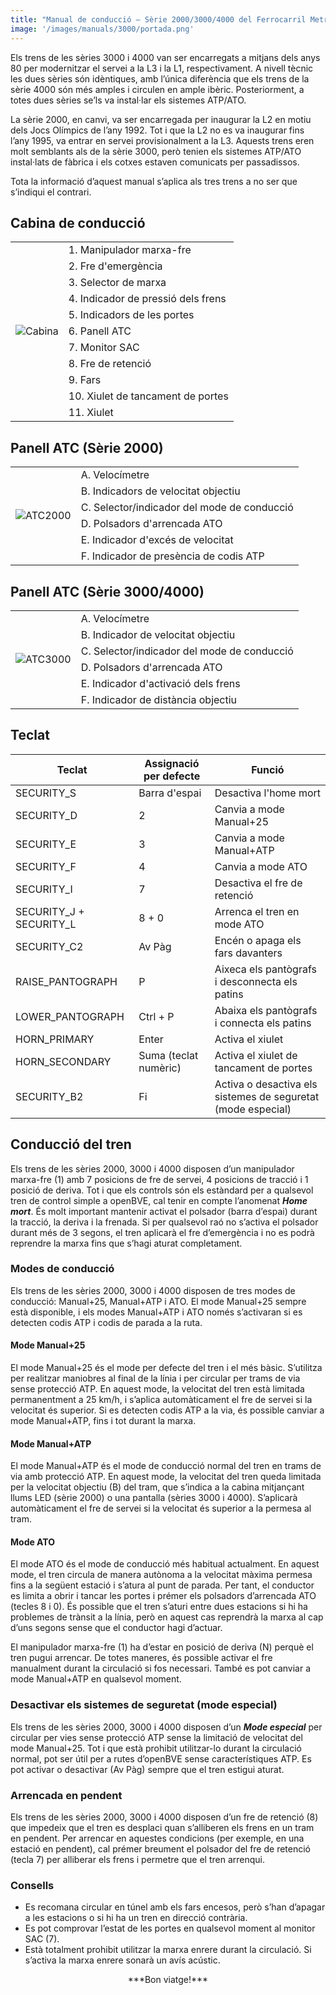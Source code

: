 ```yaml
---
title: "Manual de conducció – Sèrie 2000/3000/4000 del Ferrocarril Metropolità de Barcelona"
image: '/images/manuals/3000/portada.png'
---
```

Els trens de les sèries 3000 i 4000 van ser encarregats a mitjans dels anys 80 per modernitzar el servei a la L3 i la L1, respectivament. A nivell tècnic les dues sèries són idèntiques, amb l’única diferència que els trens de la sèrie 4000 són més amples i circulen en ample ibèric. Posteriorment, a totes dues sèries se’ls va instal·lar els sistemes ATP/ATO.

La sèrie 2000, en canvi, va ser encarregada per inaugurar la L2 en motiu dels Jocs Olímpics de l’any 1992. Tot i que la L2 no es va inaugurar fins l’any 1995, va entrar en servei provisionalment a la L3. Aquests trens eren molt semblants als de la sèrie 3000, però tenien els sistemes ATP/ATO instal·lats de fàbrica i els cotxes estaven comunicats per passadissos.

Tota la informació d’aquest manual s’aplica als tres trens a no ser que s’indiqui el contrari.

## Cabina de conducció

<table>
<tr><td rowspan=11><img src="/images/manuals/3000/Cabina.png" alt="Cabina"></td><td>1. Manipulador marxa-fre</td></tr>
<tr><td>2. Fre d'emergència</td></tr>
<tr><td>3. Selector de marxa</td></tr>
<tr><td>4. Indicador de pressió dels frens</td></tr>
<tr><td>5. Indicadors de les portes</td></tr>
<tr><td>6. Panell ATC</td></tr>
<tr><td>7. Monitor SAC</td></tr>
<tr><td>8. Fre de retenció</td></tr>
<tr><td>9. Fars</td></tr>
<tr><td>10. Xiulet de tancament de portes</td></tr>
<tr><td>11. Xiulet</td></tr>
</table>

## Panell ATC (Sèrie 2000)

<table>
<tr><td rowspan=6><img src="/images/manuals/3000/ATC2000.png" alt="ATC2000"></td><td>A. Velocímetre</td></tr>
<tr><td>B. Indicadors de velocitat objectiu</td></tr>
<tr><td>C. Selector/indicador del mode de conducció</td></tr>
<tr><td>D. Polsadors d'arrencada ATO</td></tr>
<tr><td>E. Indicador d'excés de velocitat</td></tr>
<tr><td>F. Indicador de presència de codis ATP</td></tr>
</table>

## Panell ATC (Sèrie 3000/4000)

<table>
<tr><td rowspan=6><img src="/images/manuals/3000/ATC3000.png" alt="ATC3000"></td><td>A. Velocímetre</td></tr>
<tr><td>B. Indicador de velocitat objectiu</td></tr>
<tr><td>C. Selector/indicador del mode de conducció</td></tr>
<tr><td>D. Polsadors d'arrencada ATO</td></tr>
<tr><td>E. Indicador d'activació dels frens</td></tr>
<tr><td>F. Indicador de distància objectiu</td></tr>
</table>

## Teclat

| Teclat | Assignació per defecte | Funció |
| ------------ | ------------- | ------------- |
| SECURITY_S | Barra d'espai | Desactiva l'home mort |
| SECURITY_D | 2 | Canvia a mode Manual+25 |
| SECURITY_E | 3 | Canvia a mode Manual+ATP |
| SECURITY_F | 4 | Canvia a mode ATO |
| SECURITY_I | 7 | Desactiva el fre de retenció |
| SECURITY_J + SECURITY_L | 8 + 0 | Arrenca el tren en mode ATO |
| SECURITY_C2 | Av Pàg | Encén o apaga els fars davanters |
| RAISE_PANTOGRAPH | P | Aixeca els pantògrafs i desconnecta els patins |
| LOWER_PANTOGRAPH | Ctrl + P | Abaixa els pantògrafs i connecta els patins |
| HORN_PRIMARY | Enter | Activa el xiulet |
| HORN_SECONDARY | Suma (teclat numèric) | Activa el xiulet de tancament de portes |
| SECURITY_B2 | Fi | Activa o desactiva els sistemes de seguretat (mode especial) |

## Conducció del tren

Els trens de les sèries 2000, 3000 i 4000 disposen d’un manipulador marxa-fre (1) amb 7 posicions de fre de servei, 4 posicions de tracció i 1 posició de deriva. Tot i que els controls són els estàndard per a qualsevol tren de control simple a openBVE, cal tenir en compte l’anomenat ***Home mort***. És molt important mantenir activat el polsador (barra d’espai) durant la tracció, la deriva i la frenada. Si per qualsevol raó no s’activa el polsador durant més de 3 segons, el tren aplicarà el fre d’emergència i no es podrà reprendre la marxa fins que s’hagi aturat completament.

### Modes de conducció

Els trens de les sèries 2000, 3000 i 4000 disposen de tres modes de conducció: Manual+25, Manual+ATP i ATO. El mode Manual+25 sempre està disponible, i els modes Manual+ATP i ATO només s’activaran si es detecten codis ATP i codis de parada a la ruta.

#### Mode Manual+25

El mode Manual+25 és el mode per defecte del tren i el més bàsic. S’utilitza per realitzar maniobres al final de la línia i per circular per trams de via sense protecció ATP. En aquest mode, la velocitat del tren està limitada permanentment a 25 km/h, i s’aplica automàticament el fre de servei si la velocitat és superior. Si es detecten codis ATP a la via, és possible canviar a mode Manual+ATP, fins i tot durant la marxa.

#### Mode Manual+ATP

El mode Manual+ATP és el mode de conducció normal del tren en trams de via amb protecció ATP. En aquest mode, la velocitat del tren queda limitada per la velocitat objectiu (B) del tram, que s’indica a la cabina mitjançant llums LED (sèrie 2000) o una pantalla (sèries 3000 i 4000). S’aplicarà automàticament el fre de servei si la velocitat és superior a la permesa al tram.

#### Mode ATO

El mode ATO és el mode de conducció més habitual actualment. En aquest mode, el tren circula de manera autònoma a la velocitat màxima permesa fins a la següent estació i s’atura al punt de parada. Per tant, el conductor es limita a obrir i tancar les portes i prémer els polsadors d’arrencada ATO (tecles 8 i 0). És possible que el tren s’aturi entre dues estacions si hi ha problemes de trànsit a la línia, però en aquest cas reprendrà la marxa al cap d’uns segons sense que el conductor hagi d’actuar.

El manipulador marxa-fre (1) ha d’estar en posició de deriva (N) perquè el tren pugui arrencar. De totes maneres, és possible activar el fre manualment durant la circulació si fos necessari. També es pot canviar a mode Manual+ATP en qualsevol moment.

### Desactivar els sistemes de seguretat (mode especial)

Els trens de les sèries 2000, 3000 i 4000 disposen d’un ***Mode especial*** per circular per vies sense protecció ATP sense la limitació de velocitat del mode Manual+25. Tot i que està prohibit utilitzar-lo durant la circulació normal, pot ser útil per a rutes d’openBVE sense característiques ATP. Es pot activar o desactivar (Av Pàg) sempre que el tren estigui aturat.

### Arrencada en pendent

Els trens de les sèries 2000, 3000 i 4000 disposen d’un fre de retenció (8) que impedeix que el tren es desplaci quan s’alliberen els frens en un tram en pendent. Per arrencar en aquestes condicions (per exemple, en una estació en pendent), cal prémer breument el polsador del fre de retenció (tecla 7) per alliberar els frens i permetre que el tren arrenqui.

### Consells

* Es recomana circular en túnel amb els fars encesos, però s’han d’apagar a les estacions o si hi ha un tren en direcció contrària.
* Es pot comprovar l’estat de les portes en qualsevol moment al monitor SAC (7).
* Està totalment prohibit utilitzar la marxa enrere durant la circulació. Si s’activa la marxa enrere sonarà un avís acústic.

<center>***Bon viatge!***</center>
